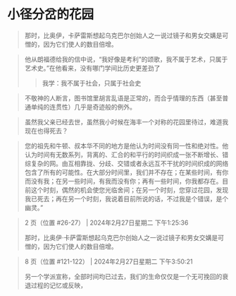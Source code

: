 # 小径分岔的花园

> 那时，比奥伊，卡萨雷斯想起乌克巴尔创始人之一说过镜子和男女交媾是可憎的，因为它们使人的数目倍增。

> 他从朗福德给我的信中说，“我好像是考利”的颂歌，我不属于艺术，只属于艺术史。”在他看来，没有哪门学间比历史更差劲了
> 
>> 我学：我不属于社会，只属于社会史

> 不敬神的人断言，图书馆里胡言乱语是正常的，而合乎情理的东西（甚至普通单纯的连贯性）几乎是奇迹般的例外。

> 虽然我父亲已经去世，虽然我小时候在海丰一个对称的花园里待过，难道我现在也得死去？

> 您的祖先和牛顿、叔本华不同的地方是他认为时间没有同一性和绝对性。他认为时间有无数系列，背离的、汇合的和平行的时间织成一张不断增长、错综复杂的网。由互相靠拢、分歧、交错或者永远互不干扰的时间织成的网络包含了所有的可能性。在大部分时间里，我们并不存在；在某些时间，有你而没有我；在另一些时间，有我而没有你；再有一些时间，你我都存在。目前这个时刻，偶然的机会使您光临舍间；在另一个时刻，您穿过花园，发现我已死去；再在另一个时刻，我说着目前所说的话，不过我是个错误，是个幽灵。”

> 2 页（位置 #26-27） | 2024年2月27日星期二 下午1:25:36
> 
> 那时，比奥伊·卡萨雷斯想起乌克巴尔创始人之一说过镜子和男女交媾是可憎的，因为它们使人的数目倍增。

> 8 页（位置 #121-122） | 2024年2月27日星期二 下午3:50:21
> 
> 另一个学派宣称，全部时间均已过去，我们的生命仅仅是一个无可挽回的衰退过程的记忆或反映，